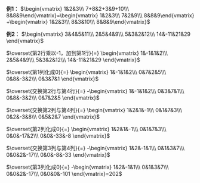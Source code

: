 **例1**：
$\begin{vmatrix}
1&2&3\\\ 
7+8&2+3&9+10\\\ 
8&8&9\end{vmatrix}=\begin{vmatrix}
1&2&3\\\ 
7&2&9\\\ 
8&8&9\end{vmatrix}
+\begin{vmatrix}
1&2&3\\\ 
8&3&10\\\ 
8&8&9\end{vmatrix}$

**例2**：
$\begin{vmatrix}
3&4&5&11\\\ 
2&5&4&9\\\ 
5&3&2&12\\\ 
14&-11&21&29
\end{vmatrix}$

$\overset{第2行乘以-1，加到第1行}{=}
\begin{vmatrix}
1&-1&1&2\\\ 
2&5&4&9\\\ 
5&3&2&12\\\ 
14&-11&21&29
\end{vmatrix}$

$\overset{第1列化成0}{=}
\begin{vmatrix}
1&-1&1&2\\\ 
0&7&2&5\\\ 
0&8&-3&2\\\ 
0&3&7&1
\end{vmatrix}$

$\overset{交换第2行与第4行}{=}
-\begin{vmatrix}
1&-1&1&2\\\ 
0&3&7&1\\\ 
0&8&-3&2\\\ 
0&7&2&5
\end{vmatrix}$

$\overset{交换第2列与第4列}{=}
\begin{vmatrix}
1&2&1&-1\\\ 
0&1&7&3\\\ 
0&2&-3&8\\\ 
0&5&2&7
\end{vmatrix}$

$\overset{第2列化成0}{=}
\begin{vmatrix}
1&2&1&-1\\\ 
0&1&7&3\\\ 
0&0&-17&2\\\ 
0&0&-33&-8
\end{vmatrix}$

$\overset{交换第3列与第4列}{=}
-\begin{vmatrix}
1&2&-1&1\\\ 
0&1&3&7\\\ 
0&0&2&-17\\\ 
0&0&-8&-33
\end{vmatrix}$

$\overset{第3列化成0}{=}
-\begin{vmatrix}
1&2&-1&1\\\ 
0&1&3&7\\\ 
0&0&2&-17\\\ 
0&0&0&-101
\end{vmatrix}=202$

